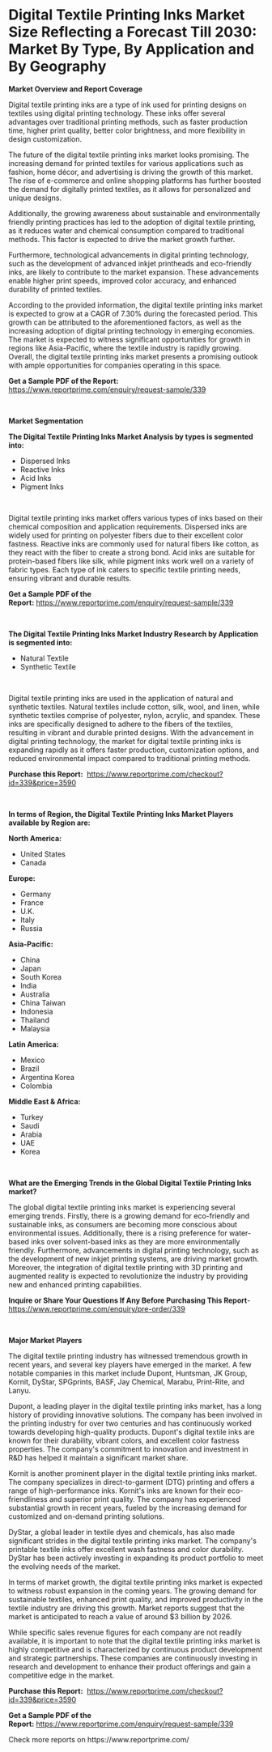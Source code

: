 <p><h1>Digital Textile Printing Inks Market Size Reflecting a Forecast Till 2030: Market By Type, By Application and By Geography</h1></p><p><strong>Market Overview and Report Coverage</strong></p>
<p><p>Digital textile printing inks are a type of ink used for printing designs on textiles using digital printing technology. These inks offer several advantages over traditional printing methods, such as faster production time, higher print quality, better color brightness, and more flexibility in design customization.</p><p>The future of the digital textile printing inks market looks promising. The increasing demand for printed textiles for various applications such as fashion, home décor, and advertising is driving the growth of this market. The rise of e-commerce and online shopping platforms has further boosted the demand for digitally printed textiles, as it allows for personalized and unique designs.</p><p>Additionally, the growing awareness about sustainable and environmentally friendly printing practices has led to the adoption of digital textile printing, as it reduces water and chemical consumption compared to traditional methods. This factor is expected to drive the market growth further.</p><p>Furthermore, technological advancements in digital printing technology, such as the development of advanced inkjet printheads and eco-friendly inks, are likely to contribute to the market expansion. These advancements enable higher print speeds, improved color accuracy, and enhanced durability of printed textiles.</p><p>According to the provided information, the digital textile printing inks market is expected to grow at a CAGR of 7.30% during the forecasted period. This growth can be attributed to the aforementioned factors, as well as the increasing adoption of digital printing technology in emerging economies. The market is expected to witness significant opportunities for growth in regions like Asia-Pacific, where the textile industry is rapidly growing. Overall, the digital textile printing inks market presents a promising outlook with ample opportunities for companies operating in this space.</p></p>
<p><strong>Get a Sample PDF of the Report:</strong> <a href="https://www.reportprime.com/enquiry/request-sample/339">https://www.reportprime.com/enquiry/request-sample/339</a></p>
<p>&nbsp;</p>
<p><strong>Market Segmentation</strong></p>
<p><strong>The Digital Textile Printing Inks Market Analysis by types is segmented into:</strong></p>
<p><ul><li>Dispersed Inks</li><li>Reactive Inks</li><li>Acid Inks</li><li>Pigment Inks</li></ul></p>
<p>&nbsp;</p>
<p><p>Digital textile printing inks market offers various types of inks based on their chemical composition and application requirements. Dispersed inks are widely used for printing on polyester fibers due to their excellent color fastness. Reactive inks are commonly used for natural fibers like cotton, as they react with the fiber to create a strong bond. Acid inks are suitable for protein-based fibers like silk, while pigment inks work well on a variety of fabric types. Each type of ink caters to specific textile printing needs, ensuring vibrant and durable results.</p></p>
<p><strong>Get a Sample PDF of the Report:</strong>&nbsp;<a href="https://www.reportprime.com/enquiry/request-sample/339">https://www.reportprime.com/enquiry/request-sample/339</a></p>
<p>&nbsp;</p>
<p><strong>The Digital Textile Printing Inks Market Industry Research by Application is segmented into:</strong></p>
<p><ul><li>Natural Textile</li><li>Synthetic Textile</li></ul></p>
<p>&nbsp;</p>
<p><p>Digital textile printing inks are used in the application of natural and synthetic textiles. Natural textiles include cotton, silk, wool, and linen, while synthetic textiles comprise of polyester, nylon, acrylic, and spandex. These inks are specifically designed to adhere to the fibers of the textiles, resulting in vibrant and durable printed designs. With the advancement in digital printing technology, the market for digital textile printing inks is expanding rapidly as it offers faster production, customization options, and reduced environmental impact compared to traditional printing methods.</p></p>
<p><strong>Purchase this Report:</strong>&nbsp; <a href="https://www.reportprime.com/checkout?id=339&price=3590">https://www.reportprime.com/checkout?id=339&price=3590</a></p>
<p>&nbsp;</p>
<p><strong>In terms of Region, the Digital Textile Printing Inks Market Players available by Region are:</strong></p>
<p>
    <p> <strong> North America: </strong>
        <ul>
            <li>United States</li>
            <li>Canada</li>
        </ul>
        </p> 
    <p> <strong> Europe: </strong>
        <ul>
            <li>Germany</li>
            <li>France</li>
            <li>U.K.</li>
            <li>Italy</li>
            <li>Russia</li>
        </ul>
        </p> 
    <p> <strong> Asia-Pacific: </strong>
        <ul>
            <li>China</li>
            <li>Japan</li>
            <li>South Korea</li>
            <li>India</li>
            <li>Australia</li>
            <li>China Taiwan</li>
            <li>Indonesia</li>
            <li>Thailand</li>
            <li>Malaysia</li>
        </ul>
        </p> 
    <p> <strong> Latin America: </strong>
        <ul>
            <li>Mexico</li>
            <li>Brazil</li>
            <li>Argentina Korea</li>
            <li>Colombia</li>
        </ul>
        </p> 
    <p> <strong> Middle East & Africa: </strong>
        <ul>
            <li>Turkey</li>
            <li>Saudi</li>
            <li>Arabia</li>
            <li>UAE</li>
            <li>Korea</li>
        </ul>
    </p>
    </p>
<p>&nbsp;</p>
<p><strong>What are the Emerging Trends in the Global Digital Textile Printing Inks market?</strong></p>
<p><p>The global digital textile printing inks market is experiencing several emerging trends. Firstly, there is a growing demand for eco-friendly and sustainable inks, as consumers are becoming more conscious about environmental issues. Additionally, there is a rising preference for water-based inks over solvent-based inks as they are more environmentally friendly. Furthermore, advancements in digital printing technology, such as the development of new inkjet printing systems, are driving market growth. Moreover, the integration of digital textile printing with 3D printing and augmented reality is expected to revolutionize the industry by providing new and enhanced printing capabilities.</p></p>
<p><strong>Inquire or Share Your Questions If Any Before Purchasing This Report</strong>- <a href="https://www.reportprime.com/enquiry/pre-order/339">https://www.reportprime.com/enquiry/pre-order/339</a></p>
<p>&nbsp;</p>
<p><strong>Major Market Players</strong></p>
<p><p>The digital textile printing industry has witnessed tremendous growth in recent years, and several key players have emerged in the market. A few notable companies in this market include Dupont, Huntsman, JK Group, Kornit, DyStar, SPGprints, BASF, Jay Chemical, Marabu, Print-Rite, and Lanyu.</p><p>Dupont, a leading player in the digital textile printing inks market, has a long history of providing innovative solutions. The company has been involved in the printing industry for over two centuries and has continuously worked towards developing high-quality products. Dupont's digital textile inks are known for their durability, vibrant colors, and excellent color fastness properties. The company's commitment to innovation and investment in R&D has helped it maintain a significant market share.</p><p>Kornit is another prominent player in the digital textile printing inks market. The company specializes in direct-to-garment (DTG) printing and offers a range of high-performance inks. Kornit's inks are known for their eco-friendliness and superior print quality. The company has experienced substantial growth in recent years, fueled by the increasing demand for customized and on-demand printing solutions.</p><p>DyStar, a global leader in textile dyes and chemicals, has also made significant strides in the digital textile printing inks market. The company's printable textile inks offer excellent wash fastness and color durability. DyStar has been actively investing in expanding its product portfolio to meet the evolving needs of the market.</p><p>In terms of market growth, the digital textile printing inks market is expected to witness robust expansion in the coming years. The growing demand for sustainable textiles, enhanced print quality, and improved productivity in the textile industry are driving this growth. Market reports suggest that the market is anticipated to reach a value of around $3 billion by 2026.</p><p>While specific sales revenue figures for each company are not readily available, it is important to note that the digital textile printing inks market is highly competitive and is characterized by continuous product development and strategic partnerships. These companies are continuously investing in research and development to enhance their product offerings and gain a competitive edge in the market.</p></p>
<p><strong>Purchase this Report:</strong>&nbsp;&nbsp;<a href="https://www.reportprime.com/checkout?id=339&price=3590">https://www.reportprime.com/checkout?id=339&price=3590</a></p>
<p></p>
<p><strong>Get a Sample PDF of the Report:</strong>&nbsp;<a href="https://www.reportprime.com/enquiry/request-sample/339">https://www.reportprime.com/enquiry/request-sample/339</a></p>
<p>Check more reports on https://www.reportprime.com/</p>
